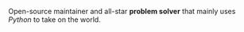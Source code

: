 Open-source maintainer and all-star __problem solver__ that mainly uses *Python* to take on the world.

